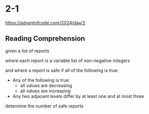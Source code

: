 # 2-1

https://adventofcode.com/2024/day/2

## Reading Comprehension

given a list of reports

where each report is a variable list of non-negative integers

and where a report is safe if all of the following is true:
- Any of the following is true:
    - all values are decreasing
    - all values are increasing
- Any two adjacent levels differ by at least one and at most three

determine the number of safe reports
